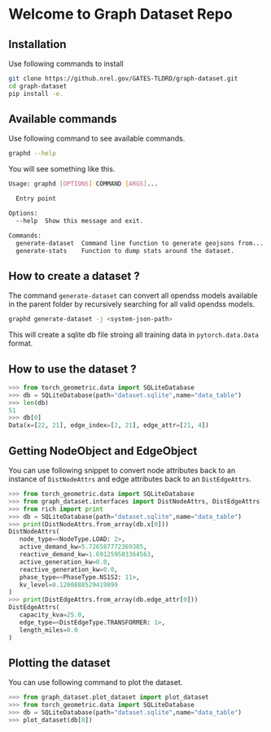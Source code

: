 
# Welcome to Graph Dataset Repo

## Installation

Use following commands to install
```bash title="Installation Steps"
git clone https://github.nrel.gov/GATES-TLDRD/graph-dataset.git
cd graph-dataset
pip install -e.
```

## Available commands

Use following command to see available commands.

```bash
graphd --help
```

You will see something like this.
```bash
Usage: graphd [OPTIONS] COMMAND [ARGS]...

  Entry point

Options:
  --help  Show this message and exit.

Commands:
  generate-dataset  Command line function to generate geojsons from...
  generate-stats    Function to dump stats around the dataset.
```

## How to create a dataset ?

The command `generate-dataset` can convert all opendss models available in the parent folder by recursively searching for all valid opendss models.

```bash
graphd generate-dataset -j <system-json-path>
```

This will create a sqlite db file stroing all training data in `pytorch.data.Data` format.

## How to use the dataset ?

```python
>>> from torch_geometric.data import SQLiteDatabase
>>> db = SQLiteDatabase(path="dataset.sqlite",name="data_table")
>>> len(db)
51
>>> db[0]
Data(x=[22, 21], edge_index=[2, 21], edge_attr=[21, 4])
```

## Getting NodeObject and EdgeObject

You can use following snippet to convert node attributes back to an instance of 
`DistNodeAttrs` and edge attributes back to an `DistEdgeAttrs`.

```python
>>> from torch_geometric.data import SQLiteDatabase
>>> from graph_dataset.interfaces import DistNodeAttrs, DistEdgeAttrs
>>> from rich import print
>>> db = SQLiteDatabase(path="dataset.sqlite",name="data_table")
>>> print(DistNodeAttrs.from_array(db.x[0]))
DistNodeAttrs(
   node_type=<NodeType.LOAD: 2>,
   active_demand_kw=5.726587772369385,
   reactive_demand_kw=1.691259503364563,
   active_generation_kw=0.0,
   reactive_generation_kw=0.0,
   phase_type=<PhaseType.NS1S2: 11>,
   kv_level=0.1200888529419899
)
>>> print(DistEdgeAttrs.from_array(db.edge_attr[0]))
DistEdgeAttrs(
   capacity_kva=25.0,
   edge_type=<DistEdgeType.TRANSFORMER: 1>,
   length_miles=0.0
)
```

## Plotting the dataset

You can use following command to plot the dataset.

```python
>>> from graph_dataset.plot_dataset import plot_dataset
>>> from torch_geometric.data import SQLiteDatabase
>>> db = SQLiteDatabase(path="dataset.sqlite",name="data_table")
>>> plot_dataset(db[0])
```